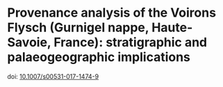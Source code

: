 # Provenance analysis of the Voirons Flysch (Gurnigel nappe, Haute-Savoie, France): stratigraphic and palaeogeographic implications

doi: [10.1007/s00531-017-1474-9](http://doi.org/10.1007/s00531-017-1474-9)

